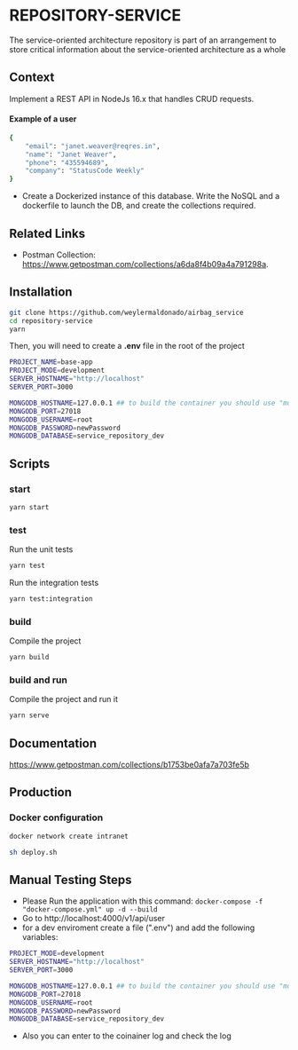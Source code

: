 # REPOSITORY-SERVICE

The service-oriented architecture repository is part of an arrangement to store critical information about the service-oriented architecture as a whole

## Context

Implement a REST API in NodeJs 16.x that handles CRUD requests.

#### Example of a user

```bash
{
    "email": "janet.weaver@reqres.in",
    "name": "Janet Weaver",
    "phone": "435594689",
    "company": "StatusCode Weekly"
}
```

- Create a Dockerized instance of this database. Write the NoSQL and a dockerfile to launch the DB, and create the collections required.

## Related Links

- Postman Collection: https://www.getpostman.com/collections/a6da8f4b09a4a791298a.

## Installation

```bash
git clone https://github.com/weylermaldonado/airbag_service
cd repository-service
yarn
```

Then, you will need to create a **.env** file in the root of the project

```bash
PROJECT_NAME=base-app
PROJECT_MODE=development
SERVER_HOSTNAME="http://localhost"
SERVER_PORT=3000

MONGODB_HOSTNAME=127.0.0.1 ## to build the container you should use "mongo" insted of 127...
MONGODB_PORT=27018
MONGODB_USERNAME=root
MONGODB_PASSWORD=newPassword
MONGODB_DATABASE=service_repository_dev
```

## Scripts

### start

```bash
yarn start
```

### test

Run the unit tests

```bash
yarn test
```

Run the integration tests

```bash
yarn test:integration
```

### build

Compile the project

```bash
yarn build
```

### build and run

Compile the project and run it

```bash
yarn serve
```

## Documentation

https://www.getpostman.com/collections/b1753be0afa7a703fe5b

## Production

### Docker configuration

```bash
docker network create intranet

sh deploy.sh
```

## Manual Testing Steps

- Please Run the application with this command: `docker-compose -f "docker-compose.yml" up -d --build`
- Go to http://localhost:4000/v1/api/user
- for a dev enviroment create a file (".env") and add the following variables:

```bash PROJECT_NAME=base-app
PROJECT_MODE=development
SERVER_HOSTNAME="http://localhost"
SERVER_PORT=3000

MONGODB_HOSTNAME=127.0.0.1 ## to build the container you should use "mongo" insted of 127...
MONGODB_PORT=27018
MONGODB_USERNAME=root
MONGODB_PASSWORD=newPassword
MONGODB_DATABASE=service_repository_dev
```

- Also you can enter to the coinainer log and check the log
